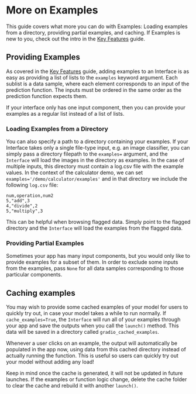 # More on Examples

This guide covers what more you can do with Examples: Loading examples from a directory, providing partial examples, and caching. If Examples is new to you, check out the intro in the [Key Features](/guides/key-features/#example-inputs) guide. 

## Providing Examples

As covered in the [Key Features](/guides/key-features/#example-inputs) guide, adding examples to an Interface is as easy as providing a list of lists to the `examples`
keyword argument. 
Each sublist is a data sample, where each element corresponds to an input of the prediction function.
The inputs must be ordered in the same order as the prediction function expects them.

If your interface only has one input component, then you can provide your examples as a regular list instead of a list of lists.

### Loading Examples from a Directory

You can also specify a path to a directory containing your examples. If your Interface takes only a single file-type input, e.g. an image classifier, you can simply pass a directory filepath to the `examples=` argument, and the `Interface` will load the images in the directory as examples. 
In the case of multiple inputs, this directory must
contain a log.csv file with the example values.
In the context of the calculator demo, we can set  `examples='/demo/calculator/examples'` and in that directory we include the following `log.csv` file:
```csv
num,operation,num2
5,"add",3
4,"divide",2
5,"multiply",3
```

This can be helpful when browsing flagged data. Simply point to the flagged directory and the `Interface` will load the examples from the flagged data.

### Providing Partial Examples

Sometimes your app has many input components, but you would only like to provide examples for a subset of them. In order to exclude some inputs from the examples, pass `None` for all data samples corresponding to those particular components.

## Caching examples

You may wish to provide some cached examples of your model for users to quickly try out, in case your model takes a while to run normally.
If `cache_examples=True`, the `Interface` will run all of your examples through your app and save the outputs when you call the `launch()` method. This data will be saved in a directory called `gradio_cached_examples`. 

Whenever a user clicks on an example, the output will automatically be populated in the app now, using data from this cached directory instead of actually running the function. This is useful so users can quickly try out your model without adding any load!  

Keep in mind once the cache is generated, it will not be updated in future launches. If the examples or function logic change, delete the cache folder to clear the cache and rebuild it with another `launch()`.

